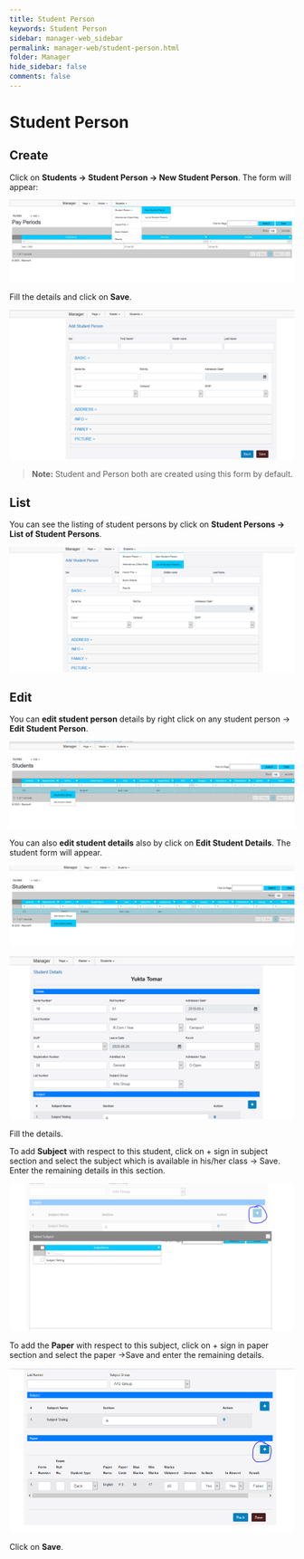 ```yaml
---
title: Student Person
keywords: Student Person
sidebar: manager-web_sidebar
permalink: manager-web/student-person.html
folder: Manager
hide_sidebar: false
comments: false
---
```


# Student Person

## Create 

Click on **Students -> Student Person -> New Student Person**. The form will appear:

![](/images/studentpersonmenu.png)
 
Fill the details and click on **Save**.

![](/images/studentpersonform.png)
 

>**Note:** Student and Person both are created using this form by default. 

## List

You can see the listing of student persons by click on **Student Persons -> List of Student Persons**. 

![](/images/liststudentpersons.png)
 
## Edit

You can **edit student person** details by right click on any student person -> **Edit Student Person**. 

![](/images/editstudentperson.png)

 
You can also **edit student details** also by click on **Edit Student Details**. The student form will appear. 

![](/images/editstudentsdetails.png)

![](/images/studentform.png) 

 
Fill the details. 

To add **Subject** with respect to this student, click on + sign in subject section and select the subject which is available in his/her class -> Save. Enter the remaining details in this section. 

![](/images/addsubject.png)
 
To add the **Paper** with respect to this subject, click on + sign in paper section and select the paper ->Save and enter the remaining details. 

![](/images/addpaper.png)
 
Click on **Save**. 
